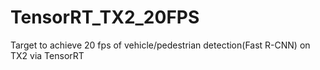 # TensorRT_TX2_20FPS
Target to achieve 20 fps of vehicle/pedestrian detection(Fast R-CNN) on TX2 via TensorRT
